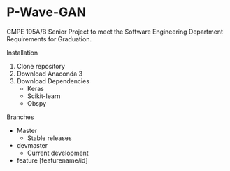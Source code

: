 # P-Wave-GAN

CMPE 195A/B Senior Project to meet the Software Engineering Department Requirements for Graduation. 

Installation
1.  Clone repository
2. Download Anaconda 3
4. Download Dependencies
    - Keras
    - Scikit-learn
    - Obspy

Branches
- Master
    - Stable releases
- devmaster
    - Current development
- feature [featurename/id]


